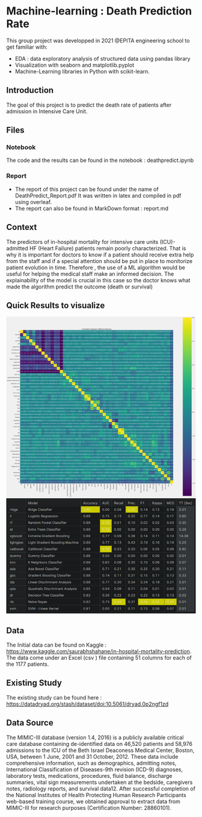 # Machine-learning : Death Prediction Rate 

This group project was developped in 2021 @EPITA engineering school to get familiar with:
* EDA : data exploratory analysis of structured data using pandas library
* Visualization with seaborn and matplotlib.pyplot
* Machine-Learning libraries in Python with scikit-learn.

## Introduction

The goal of this project is to predict the death rate of patients after admission in Intensive Care Unit.

## Files

### Notebook
The code and the results can be found in the notebook : deathpredict.ipynb
### Report
* The report of this project can be found under the name of DeathPredict_Report.pdf It was written in latex and compiled in pdf using overleaf.
* The report can also be found in MarkDown format : report.md

## Context

The predictors of in-hospital mortality for intensive care units (ICU)-admitted HF (Heart Failure) patients remain poorly characterized. That is why it is important for doctors to know if a patient should receive extra help from the staff and if a special attention should be put in place to monitorize patient evolution in time.
Therefore , the use of a ML algorithm would be useful for helping the medical staff make an informed decision. The explainability of the model is crucial in this case so the doctor knows what made the algorithm predict the outcome (death or survival)

## Quick Results to visualize

![title](Image/correlation_variables_deathpredict.png)
![title](Image/model_comparison.png)

## Data

The Initial data can be found on Kaggle : https://www.kaggle.com/saurabhshahane/in-hospital-mortality-prediction.
The data come under an Excel (csv ) file containing 51 columns for each of the 1177 patients.

## Existing Study

The existing study can be found here : https://datadryad.org/stash/dataset/doi:10.5061/dryad.0p2ngf1zd

## Data Source

The MIMIC-III database (version 1.4, 2016) is a publicly available critical care database containing de-identified data on 46,520 patients and 58,976 admissions to the ICU of the Beth Israel Deaconess Medical Center, Boston, USA, between 1 June, 2001 and 31 October, 2012. These data include comprehensive information, such as demographics, admitting notes, International Classification of Diseases-9th revision (ICD-9) diagnoses, laboratory tests, medications, procedures, fluid balance, discharge summaries, vital sign measurements undertaken at the bedside, caregivers notes, radiology reports, and survival data12. After successful completion of the National Institutes of Health Protecting Human Research Participants web-based training course, we obtained approval to extract data from MIMIC-III for research purposes (Certification Number: 28860101).
